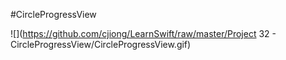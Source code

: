 #CircleProgressView

![](https://github.com/cjiong/LearnSwift/raw/master/Project 32 - CircleProgressView/CircleProgressView.gif)